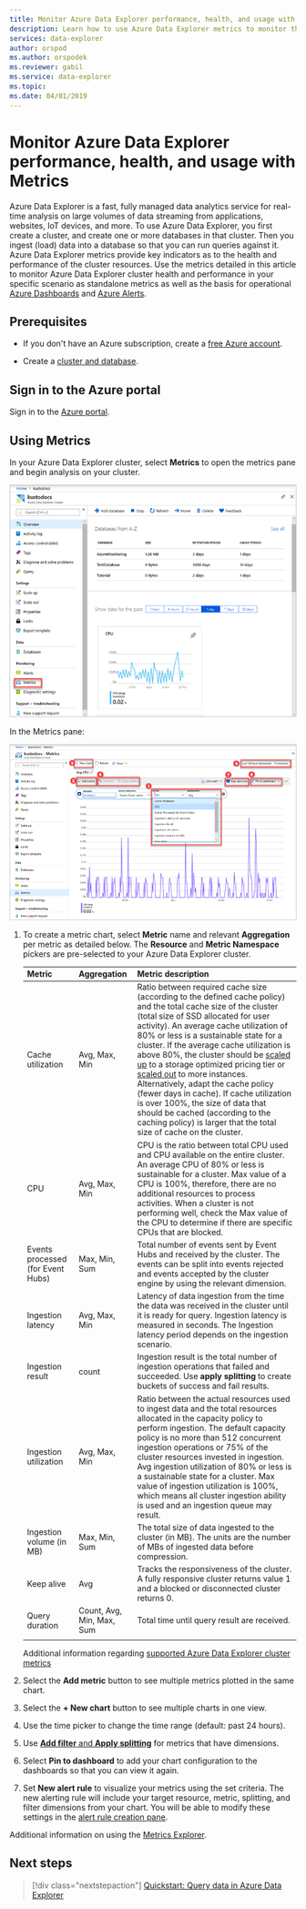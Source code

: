 ```yaml
---
title: Monitor Azure Data Explorer performance, health, and usage with Metrics
description: Learn how to use Azure Data Explorer metrics to monitor the cluster's performance, health, and usage.
services: data-explorer
author: orspod
ms.author: orspodek
ms.reviewer: gabil
ms.service: data-explorer
ms.topic: 
ms.date: 04/01/2019
---
```


# Monitor Azure Data Explorer performance, health, and usage with Metrics

Azure Data Explorer is a fast, fully managed data analytics service for real-time analysis on large volumes of data streaming from applications, websites, IoT devices, and more. To use Azure Data Explorer, you first create a cluster, and create one or more databases in that cluster. Then you ingest (load) data into a database so that you can run queries against it. Azure Data Explorer metrics provide key indicators as to the health and performance of the cluster resources. Use the metrics detailed in this article to monitor Azure Data Explorer cluster health and performance in your specific scenario as standalone metrics as well as the basis for operational [Azure Dashboards](/azure/azure-portal/azure-portal-dashboards) and [Azure Alerts](/azure/azure-monitor/platform/alerts-metric-overview).

## Prerequisites

* If you don't have an Azure subscription, create a [free Azure account](https://azure.microsoft.com/free/).

* Create a [cluster and database](create-cluster-database-portal.md).

## Sign in to the Azure portal

Sign in to the [Azure portal](https://portal.azure.com/).

## Using Metrics

In your Azure Data Explorer cluster, select **Metrics** to open the metrics pane and begin analysis on your cluster.

![Select Metrics](media/using-metrics/select-metrics.png)

In the Metrics pane:

![Metrics pane](media/using-metrics/metrics-pane.png)

1. To create a metric chart, select **Metric** name and relevant **Aggregation** per metric as detailed below. The **Resource** and **Metric Namespace** pickers are pre-selected to your Azure Data Explorer cluster.

    **Metric** | **Aggregation** | **Metric description**
    |---|---|---|
    | Cache utilization | Avg, Max, Min | Ratio between required cache size (according to the defined cache policy) and the total cache size of the cluster (total size of SSD allocated for user activity). An average cache utilization of 80% or less is a sustainable state for a cluster. If the average cache utilization is above 80%, the cluster should be [scaled up](manage-cluster-scale-up.md) to a storage optimized pricing tier or [scaled out](manage-cluster-scale-out.md) to more instances. Alternatively, adapt the cache policy (fewer days in cache). If cache utilization is over 100%, the size of data that should be cached (according to the caching policy) is larger that the total size of cache on the cluster. |
    | CPU | Avg, Max, Min | CPU is the ratio between total CPU used and CPU available on the entire cluster. An average CPU of 80% or less is sustainable for a cluster. Max value of a CPU is 100%, therefore, there are no additional resources to process activities. When a cluster is not performing well, check the Max value of the CPU to determine if there are specific CPUs that are blocked. |
    | Events processed (for Event Hubs) | Max, Min, Sum | Total number of events sent by Event Hubs and received by the cluster. The events can be split into events rejected and events accepted by the cluster engine by using the relevant dimension. |
    | Ingestion latency | Avg, Max, Min | Latency of data ingestion from the time the data was received in the cluster until it is ready for query. Ingestion latency is measured in seconds. The Ingestion latency period depends on the ingestion scenario. |
    | Ingestion result | count | Ingestion result is the total number of ingestion operations that failed and succeeded. Use **apply splitting** to create buckets of success and fail results.|
    | Ingestion utilization | Avg, Max, Min | Ratio between the actual resources used to ingest data and the total resources allocated in the capacity policy to perform ingestion. The default capacity policy is no more than 512 concurrent ingestion operations or 75% of the cluster resources invested in ingestion. Avg ingestion utilization of 80% or less is a sustainable state for a cluster. Max value of ingestion utilization is 100%, which means all cluster ingestion ability is used and an ingestion queue may result. |
    | Ingestion volume (in MB) | Max, Min, Sum | The total size of data ingested to the cluster (in MB). The units are the number of MBs of ingested data before compression. |
    | Keep alive | Avg | Tracks the responsiveness of the cluster. A fully responsive cluster returns value 1 and a blocked or disconnected cluster returns 0. |
    | Query duration | Count, Avg, Min, Max, Sum | Total time until query result are received. |
    | | |

    Additional information regarding [supported Azure Data Explorer cluster metrics](/azure/azure-monitor/platform/metrics-supported#microsoftkustoclusters)

2. Select the **Add metric** button to see multiple metrics plotted in the same chart.
3. Select the **+ New chart** button to see multiple charts in one view.
4. Use the time picker to change the time range (default: past 24 hours).
5. Use [**Add filter** and **Apply splitting**](/azure/azure-monitor/platform/metrics-getting-started#apply-dimension-filters-and-splitting) for metrics that have dimensions.
6. Select **Pin to dashboard** to add your chart configuration to the dashboards so that you can view it again.
7. Set **New alert rule** to visualize your metrics using the set criteria. The new alerting rule will include your target resource, metric, splitting, and filter dimensions from your chart. You will be able to modify these settings in the [alert rule creation pane](azure/azure-monitor/platform/metrics-charts#create-alert-rules).

Additional information on using the [Metrics Explorer](/azure/azure-monitor/platform/metrics-getting-started).

## Next steps

> [!div class="nextstepaction"]
> [Quickstart: Query data in Azure Data Explorer](web-query-data.md)
